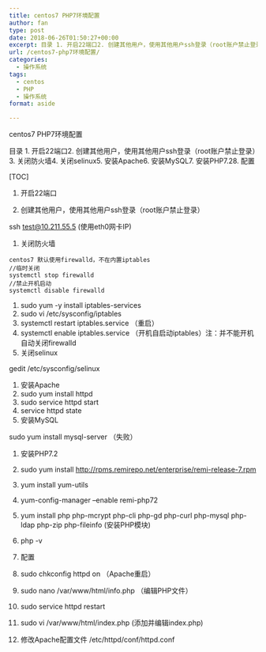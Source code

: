 ```yaml
---
title: centos7 PHP7环境配置
author: fan
type: post
date: 2018-06-26T01:50:27+00:00
excerpt: 目录 1. 开启22端口2. 创建其他用户，使用其他用户ssh登录（root账户禁止登录）3. 关闭防火墙4. 关闭selinux5. 安装Apache6. 安装MySQL7. 安装PHP7.28. 配置
url: /centos7-php7环境配置/
categories:
  - 操作系统
tags:
  - centos
  - PHP
  - 操作系统
format: aside

---
```

centos7 PHP7环境配置
  
目录 1. 开启22端口2. 创建其他用户，使用其他用户ssh登录（root账户禁止登录）3. 关闭防火墙4. 关闭selinux5. 安装Apache6. 安装MySQL7. 安装PHP7.28. 配置
  
[TOC]

  1. 开启22端口</p> 
  2. 创建其他用户，使用其他用户ssh登录（root账户禁止登录）</p> 

ssh test@10.211.55.5 (使用eth0网卡IP)

  1. 关闭防火墙

    centos7 默认使用firewalld，不在内置iptables
    //临时关闭
    systemctl stop firewalld
    //禁止开机启动
    systemctl disable firewalld
    

  1. sudo yum -y install iptables-services 
  2. sudo vi /etc/sysconfig/iptables
  3. systemctl restart iptables.service （重启）
  4. systemctl enable iptables.service （开机自启动iptables）注：并不能开机自动关闭firewalld 
  5. 关闭selinux 

gedit /etc/sysconfig/selinux

  1. 安装Apache 
  2. sudo yum install httpd 
  3. sudo service httpd start 
  4. service httpd state 
  5. 安装MySQL 

sudo yum install mysql-server （失败）

  1. 安装PHP7.2

  2. sudo yum install http://rpms.remirepo.net/enterprise/remi-release-7.rpm

  3. yum install yum-utils 
  4. yum-config-manager &#8211;enable remi-php72 
  5. yum install php php-mcrypt php-cli php-gd php-curl php-mysql php-ldap php-zip php-fileinfo (安装PHP模块)
  6. php -v

  7. 配置

  8. sudo chkconfig httpd on （Apache重启）

  9. sudo nano /var/www/html/info.php （编辑PHP文件） 
 10. sudo service httpd restart 
 11. sudo vi /var/www/html/index.php (添加并编辑index.php)
 12. 修改Apache配置文件 /etc/httpd/conf/httpd.conf